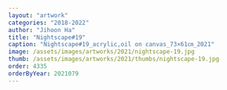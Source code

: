 ```yaml
---
layout: "artwork"
categories: "2018-2022"
author: "Jihoon Ha"
title: "Nightscape#19"
caption: "Nightscape#19_acrylic,oil on canvas_73×61㎝_2021"
image: /assets/images/artworks/2021/nightscape-19.jpg
thumb: /assets/images/artworks/2021/thumbs/nightscape-19.jpg
order: 4335
orderByYear: 2021079
---
```

